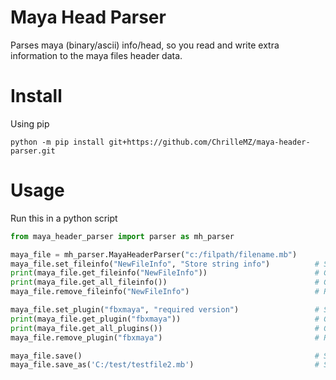 # Maya Head Parser
Parses maya (binary/ascii) info/head, so you read and write extra information to the maya files header data.


# Install
Using pip
```commandline
python -m pip install git+https://github.com/ChrilleMZ/maya-header-parser.git
```

# Usage

Run this in a python script

```python
from maya_header_parser import parser as mh_parser

maya_file = mh_parser.MayaHeaderParser("c:/filpath/filename.mb")
maya_file.set_fileinfo("NewFileInfo", "Store string info")          # Set fileinfo
print(maya_file.get_fileinfo("NewFileInfo"))                        # Get fileinfo
print(maya_file.get_all_fileinfo())                                 # Get a list of all fileinfos
maya_file.remove_fileinfo("NewFileInfo")                            # Remove fileinfo

maya_file.set_plugin("fbxmaya", "required version")                 # Set plugin requirements
print(maya_file.get_plugin("fbxmaya"))                              # Get plugin
print(maya_file.get_all_plugins())                                  # Get a list of all plugins
maya_file.remove_plugin("fbxmaya")                                  # Remove plugin requirements

maya_file.save()                                                    # Save to current file
maya_file.save_as('C:/test/testfile2.mb')                           # Save to new file
```




